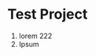 <div>
  <script type="text/javascript" src="data.json"></script>
</div>


# Test Project
1. lorem 222
2. Ipsum <span><script>document.write(obj.name);</script></span>
